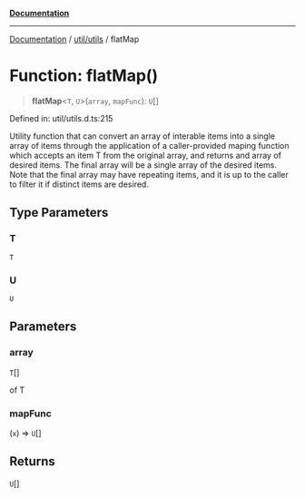 [**Documentation**](../../../index.md)

***

[Documentation](../../../index.md) / [util/utils](../index.md) / flatMap

# Function: flatMap()

> **flatMap**\<`T`, `U`\>(`array`, `mapFunc`): `U`[]

Defined in: util/utils.d.ts:215

Utility function that can convert an array of interable items into a single array of items through the application of
a caller-provided maping function which accepts an item T from the original array, and returns and array of desired
items.  The final array will be a single array of the desired items.  Note that the final array may have repeating
items, and it is up to the caller to filter it if distinct items are desired.

## Type Parameters

### T

`T`

### U

`U`

## Parameters

### array

`T`[]

of T

### mapFunc

(`x`) => `U`[]

## Returns

`U`[]
